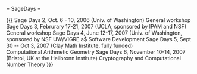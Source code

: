 = SageDays =

{{{
Sage Days 2, Oct. 6 - 10, 2006 (Univ. of Washington)
  General workshop
Sage Days 3, Februrary 17-21, 2007 (UCLA, sponsored by IPAM and NSF)
  General workshop
Sage Days 4, June 12-17, 2007 (Univ. of Washington, sponsored by NSF UW/VIGRE a$
  Software Development
Sage Days 5, Sept 30 -- Oct 3, 2007 (Clay Math Institute, fully funded)  
  Computational Arithmetic Geometry
Sage Days 6, November 10-14, 2007 (Bristol, UK at the Heilbronn Institute)
  Cryptography and Computational Number Theory
}}}
